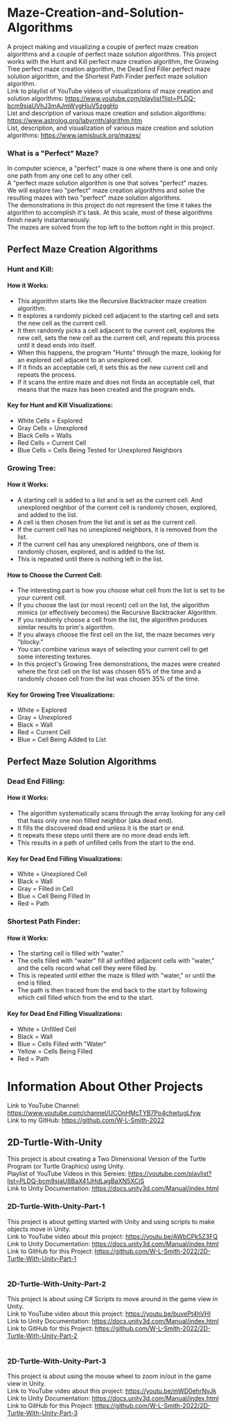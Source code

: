 # Maze-Creation-and-Solution-Algorithms
A project making and visualizing a couple of perfect maze creation algorithms and a couple of perfect maze solution algorithms. 
This project works with the Hunt and Kill perfect maze creation algorithm, the Growing Tree perfect maze creation algorithm, the Dead End Filler perfect maze solution algorithm, and the Shortest Path Finder perfect maze solution algorithm. <br />
Link to playlist of YouTube videos of visualizations of maze creation and solution algorithms: https://www.youtube.com/playlist?list=PLDQ-bcm9sjaUVhJ3mAJmWygHiuV5zggHo <br />
List and description of various maze creation and solution algorithms: https://www.astrolog.org/labyrnth/algrithm.htm <br />
List, description, and visualization of various maze creation and solution algorithms: https://www.jamisbuck.org/mazes/ <br/>
### What is a "Perfect" Maze?
In computer science, a "perfect" maze is one where there is one and only one path from any one cell to any other cell. <br />
A "perfect maze solution algorithm is one that solves "perfect" mazes. <br />
We will explore two "perfect" maze creation algorithms and solve the resulting mazes with two "perfect" maze solution algorithms. <br />
The demonstrations in this project do not represent the time it takes the algorithm to accomplish it's task. At this scale, most of these algorithms finish nearly instantaneously. <br />
The mazes are solved from the top left to the bottom right in this project. <br />
## Perfect Maze Creation Algorithms <br />
### Hunt and Kill:
#### How it Works:
* This algorithm starts like the Recursive Backtracker maze creation algorithm.
* It explores a randomly picked cell adjacent to the starting cell and sets the new cell as the current cell. 
* It then randomly picks a cell adjacent to the current cell, explores the new cell, sets the new cell as the current cell, and repeats this process until it dead ends into itself.
* When this happens, the program "Hunts" through the maze, looking for an explored cell adjacent to an unexplored cell.
* If it finds an acceptable cell, it sets this as the new current cell and repeats the process.
* If it scans the entire maze and does not finda an acceptable cell, that means that the maze has been created and the program ends.
#### Key for Hunt and Kill Visualizations:
* White Cells = Explored
* Gray Cells = Unexplored
* Black Cells = Walls
* Red Cells = Current Cell
* Blue Cells = Cells Being Tested for Unexplored Neighbors
### Growing Tree:
#### How it Works:
* A starting cell is added to a list and is set as the current cell. And unexplored neighbor of the current cell is randomly chosen, explored, and added to the list.
* A cell is then chosen from the list and is set as the current cell.
* If the current cell has no unexplored neighbors, it is removed from the list.
* If the current cell has any unexplored neighbors, one of them is randomly chosen, explored, and is added to the list.
* This is repeated until there is nothing left in the list.
#### How to Choose the Current Cell:
* The interesting part is how you choose what cell from the list is set to be your current cell.
* If you choose the last (or most recent) cell on the list, the algorithm mimics (or effectively becomes) the Recursive Backtracker Algorithm.
* If you randomly choose a cell from the list, the algorithm produces similar results to prim's algorithm.
* If you always choose the first cell on the list, the maze becomes very "blocky."
* You can combine various ways of selecting your current cell to get some interesting textures.
* In this project's Growing Tree demonstrations, the mazes were created where the first cell on the list was chosen 65% of the time and a randomly chosen cell from the list was chosen 35% of the time.
#### Key for Growing Tree Visualizations:
* White = Explored
* Gray = Unexplored
* Black = Wall
* Red = Current Cell
* Blue = Cell Being Added to List
## Perfect Maze Solution Algorithms <br />
### Dead End Filling:
#### How it Works:
* The algorithm systematically scans through the array looking for any cell that hass only one non fillled neighbor (aka dead end).
* It fills the discovered dead end unless it is the start or end.
* It repeats these steps until there are no more dead ends left.
* This results in a path of unfilled cells from the start to the end.
#### Key for Dead End Filling Visualizations:
* White = Unexplored Cell
* Black = Wall
* Gray = Filled in Cell
* Blue = Cell Being Filled In
* Red = Path
### Shortest Path Finder:
#### How it Works:
* The starting cell is filled with "water."
* The cells filled with "water" fill all unfilled adjacent cells with "water," and the cells record what cell they were filled by.
* This is repeated until either the maze is filled with "water," or until the end is filled.
* The path is then traced from the end back to the start by following which cell filled which from the end to the start.
#### Key for Dead End Filling Visualizations:
* White = Unfilled Cell
* Black = Wall
* Blue = Cells Filled with "Water"
* Yellow = Cells Being Filled
* Red = Path
# Information About Other Projects <br />
Link to YouTube Channel: https://www.youtube.com/channel/UCOnHMcTYB7Po4chwtugLfyw <br />
Link to my GitHub: https://github.com/W-L-Smith-2022
## 2D-Turtle-With-Unity <br />
This project is about creating a Two Dimensional Version of the Turtle Program (or Turtle Graphics) using Unity. <br />
Playlist of YouTube Videos in this Sereies: https://youtube.com/playlist?list=PLDQ-bcm9sjaU8BaX41JHdLagBaXN5XCiS <br />
Link to Unity Documentation: https://docs.unity3d.com/Manual/index.html <br />
### 2D-Turtle-With-Unity-Part-1
This project is about getting started with Unity and using scripts to make objects move in Unity. <br />
Link to YouTube video about this project: https://youtu.be/AWbCPk5Z3FQ <br />
Link to Unity Documentation: https://docs.unity3d.com/Manual/index.html <br />
Link to GitHub for this Project: https://github.com/W-L-Smith-2022/2D-Turtle-With-Unity-Part-1 <br />
<br />
### 2D-Turtle-With-Unity-Part-2
This project is about using C# Scripts to move around in the game view in Unity. <br />
Link to YouTube video about this project: https://youtu.be/buvePt4hVHI <br />
Link to Unity Documentation: https://docs.unity3d.com/Manual/index.html <br />
Link to GitHub for this Project: https://github.com/W-L-Smith-2022/2D-Turtle-With-Unity-Part-2 <br />
<br />
### 2D-Turtle-With-Unity-Part-3
This project is about using the mouse wheel to zoom in/out in the game view in Unity. <br />
Link to YouTube video about this project: https://youtu.be/mWD0ehrNvJk <br />
Link to Unity Documentation: https://docs.unity3d.com/Manual/index.html <br />
Link to GitHub for this Project: https://github.com/W-L-Smith-2022/2D-Turtle-With-Unity-Part-3 <br />
<br />
